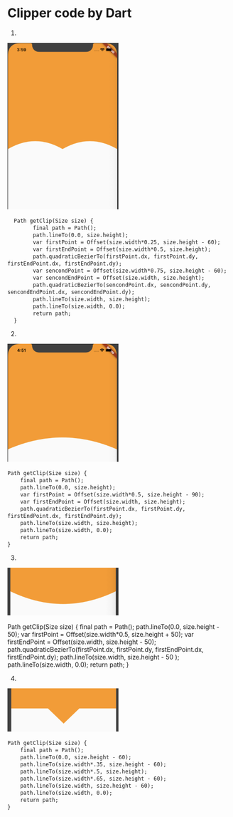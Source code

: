 # Clipper code by Dart

1. 
<img src="section1.png" width="250"/>

      Path getClip(Size size) {
            final path = Path();
            path.lineTo(0.0, size.height);
            var firstPoint = Offset(size.width*0.25, size.height - 60);
            var firstEndPoint = Offset(size.width*0.5, size.height);
            path.quadraticBezierTo(firstPoint.dx, firstPoint.dy, firstEndPoint.dx, firstEndPoint.dy);
            var sencondPoint = Offset(size.width*0.75, size.height - 60);
            var sencondEndPoint = Offset(size.width, size.height);
            path.quadraticBezierTo(sencondPoint.dx, sencondPoint.dy, sencondEndPoint.dx, sencondEndPoint.dy);
            path.lineTo(size.width, size.height);
            path.lineTo(size.width, 0.0);
            return path;
      }

2.
<img src="section2.png" width="250"/>

    Path getClip(Size size) {
        final path = Path();
        path.lineTo(0.0, size.height);
        var firstPoint = Offset(size.width*0.5, size.height - 90);
        var firstEndPoint = Offset(size.width, size.height);
        path.quadraticBezierTo(firstPoint.dx, firstPoint.dy, firstEndPoint.dx, firstEndPoint.dy);
        path.lineTo(size.width, size.height);
        path.lineTo(size.width, 0.0);
        return path;
    }


3.
<img src="section3.png" width="250"/>

   Path getClip(Size size) {
        final path = Path();
        path.lineTo(0.0, size.height - 50);
        var firstPoint = Offset(size.width*0.5, size.height + 50);
        var firstEndPoint = Offset(size.width, size.height - 50);
        path.quadraticBezierTo(firstPoint.dx, firstPoint.dy, firstEndPoint.dx, firstEndPoint.dy);
        path.lineTo(size.width, size.height - 50 );
        path.lineTo(size.width, 0.0);
        return path;
  }
       
4.
<img src="section4.png" width="250"/>

    Path getClip(Size size) {
        final path = Path();
        path.lineTo(0.0, size.height - 60);
        path.lineTo(size.width*.35, size.height - 60);
        path.lineTo(size.width*.5, size.height);
        path.lineTo(size.width*.65, size.height - 60);
        path.lineTo(size.width, size.height - 60);
        path.lineTo(size.width, 0.0);
        return path;
    }
       